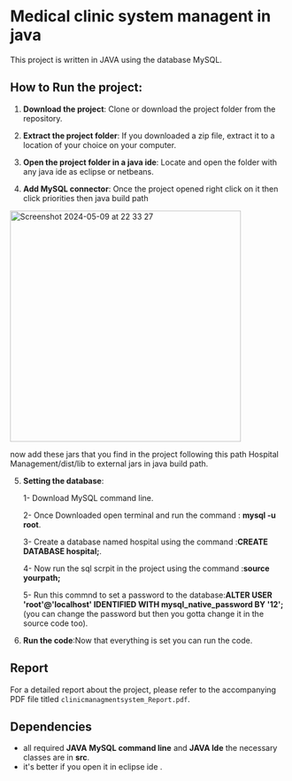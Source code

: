 # Medical clinic system managent in java
This project is written in JAVA using the database MySQL.
## How to Run the project:
1. **Download the project**: Clone or download the project folder from the repository.

2. **Extract the project folder**: If you downloaded a zip file, extract it to a location of your choice on your computer.

3. **Open the project folder in a java ide**: Locate and open the folder with any java ide as eclipse or netbeans.

4. **Add MySQL connector**: Once the project opened right click on it then click priorities then java build path
 <img width="417" alt="Screenshot 2024-05-09 at 22 33 27" src="https://github.com/mariahlli/Medical-clinic-management-/assets/118778107/d3caace1-7640-44ce-b1d1-904066993266">
 
 now add these jars that you find in the project following this path Hospital Management/dist/lib to external jars in java build path.
 
5. **Setting the database**:

   1- Download MySQL command line.
   
   2- Once Downloaded open terminal and run the command : **mysql -u root**.

   3- Create a database named hospital using the command :**CREATE DATABASE hospital;**.

   4- Now run the sql scrpit in the project using the command :**source yourpath;**

   5- Run this commnd to set a password to the database:**ALTER USER 'root'@'localhost' IDENTIFIED WITH mysql_native_password BY '12';**
   (you can change the password but then you gotta change it in the source code too).
6. **Run the code**:Now that everything is set you can run the code.
  ## Report
  For a detailed report about the project, please refer to the accompanying PDF file titled `clinicmanagmentsystem_Report.pdf`.
  ## Dependencies
  - all required **JAVA** **MySQL command line** and **JAVA Ide** the necessary classes are in **src**.
- it's better if you open it in eclipse ide .
